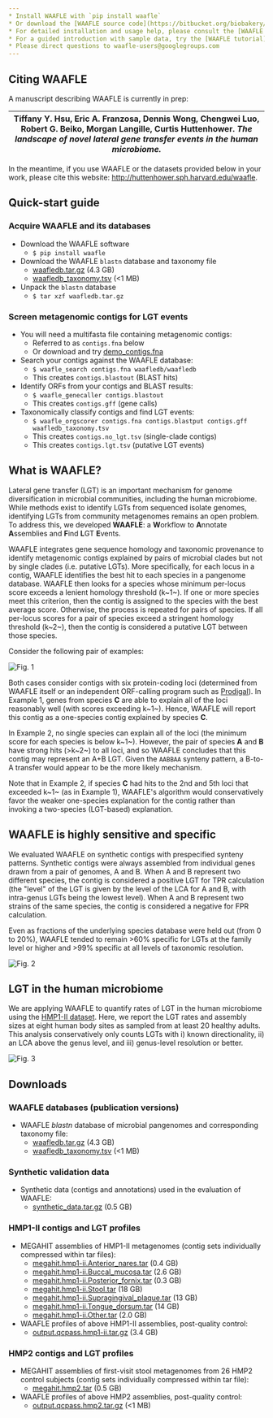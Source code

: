 ```yaml
---
* Install WAAFLE with `pip install waafle`
* Or download the [WAAFLE source code](https://bitbucket.org/biobakery/waafle/get/tip.zip)
* For detailed installation and usage help, please consult the [WAAFLE manual](https://bitbucket.org/biobakery/waafle/src/default/README.md)
* For a guided introduction with sample data, try the [WAAFLE tutorial](https://bitbucket.org/biobakery/waafle/src/default/demo/docs/demo.md)
* Please direct questions to waafle-users@googlegroups.com
---
```


## Citing WAAFLE

A manuscript describing WAAFLE is currently in prep:

|Tiffany Y. Hsu, Eric A. Franzosa, Dennis Wong, Chengwei Luo, Robert G. Beiko, Morgan Langille, Curtis Huttenhower. *The landscape of novel lateral gene transfer events in the human microbiome.*|
|---|

In the meantime, if you use WAAFLE or the datasets provided below in your work, please cite this website: http://huttenhower.sph.harvard.edu/waafle.

## Quick-start guide

### Acquire WAAFLE and its databases

* Download the WAAFLE software
	* `$ pip install waafle`
* Download the WAAFLE `blastn` database and taxonomy file
	* [waafledb.tar.gz](http://huttenhower.sph.harvard.edu/waafle_data/waafledb.tar.gz) (4.3 GB)
	* [waafledb_taxonomy.tsv](http://huttenhower.sph.harvard.edu/waafle_data/waafledb_taxonomy.tsv) (<1 MB)
* Unpack the `blastn` database
	* `$ tar xzf waafledb.tar.gz`

### Screen metagenomic contigs for LGT events

* You will need a multifasta file containing metagenomic contigs:
	* Referred to as `contigs.fna` below
	* Or download and try [demo_contigs.fna](https://bitbucket.org/biobakery/waafle/src/default/demo/input/demo_contigs.fna)
* Search your contigs against the WAAFLE database:
	* `$ waafle_search contigs.fna waafledb/waafledb`
	* This creates `contigs.blastout` (BLAST hits)
* Identify ORFs from your contigs and BLAST results:
	* `$ waafle_genecaller contigs.blastout`
	* This creates `contigs.gff` (gene calls)
* Taxonomically classify contigs and find LGT events:
	* `$ waafle_orgscorer contigs.fna contigs.blastput contigs.gff waafledb_taxonomy.tsv`
	* This creates `contigs.no_lgt.tsv` (single-clade contigs)
	* This creates `contigs.lgt.tsv` (putative LGT events)

## What is WAAFLE?

Lateral gene transfer (LGT) is an important mechanism for genome diversification in microbial communities, including the human microbiome. While methods exist to identify LGTs from sequenced isolate genomes, identifying LGTs from community metagenomes remains an open problem. To address this, we developed **WAAFLE**: a **W**orkflow to **A**nnotate **A**ssemblies and **F**ind **L**GT **E**vents.

WAAFLE integrates gene sequence homology and taxonomic provenance to identify metagenomic contigs explained by pairs of microbial clades but not by single clades (i.e. putative LGTs). More specifically, for each locus in a contig, WAAFLE identifies the best hit to each species in a pangenome database. WAAFLE then looks for a species whose minimum per-locus score exceeds a lenient homology threshold (k~1~). If one or more species meet this criterion, then the contig is assigned to the species with the best average score. Otherwise, the process is repeated for pairs of species. If all per-locus scores for a pair of species exceed a stringent homology threshold (k~2~), then the contig is considered a putative LGT between those species.

Consider the following pair of examples:

![Fig. 1](https://bitbucket.org/biobakery/waafle/src/default/website/webfig1.png "Fig. 1")

Both cases consider contigs with six protein-coding loci (determined from WAAFLE itself or an independent ORF-calling program such as [Prodigal](https://github.com/hyattpd/Prodigal)). In Example 1, genes from species **C** are able to explain all of the loci reasonably well (with scores exceeding k~1~). Hence, WAAFLE will report this contig as a one-species contig explained by species **C**.

In Example 2, no single species can explain all of the loci (the minimum score for each species is below k~1~). However, the pair of species **A** and **B** have strong hits (>k~2~) to all loci, and so WAAFLE concludes that this contig may represent an A+B LGT. Given the `AABBAA` synteny pattern, a B-to-A transfer would appear to be the more likely mechanism.

Note that in Example 2, if species **C** had hits to the 2nd and 5th loci that exceeded k~1~ (as in Example 1), WAAFLE's algorithm would conservatively favor the weaker one-species explanation for the contig rather than invoking a two-species (LGT-based) explanation.

## WAAFLE is highly sensitive and specific

We evaluated WAAFLE on synthetic contigs with prespecified synteny patterns. Synthetic contigs were always assembled from individual genes drawn from a pair of genomes, A and B. When A and B represent two different species, the contig is considered a positive LGT for TPR calculation (the "level" of the LGT is given by the level of the LCA for A and B, with intra-genus LGTs being the lowest level). When A and B represent two strains of the same species, the contig is considered a negative for FPR calculation. 

Even as fractions of the underlying species database were held out (from 0 to 20%), WAAFLE tended to remain >60% specific for LGTs at the family level or higher and >99% specific at all levels of taxonomic resolution.

![Fig. 2](https://bitbucket.org/biobakery/waafle/src/default/website/webfig2.png "Fig. 2")

## LGT in the human microbiome

We are applying WAAFLE to quantify rates of LGT in the human microbiome using the [HMP1-II dataset](http://hmpdacc.org). Here, we report the LGT rates and assembly sizes at eight human body sites as sampled from at least 20 healthy adults. This analysis conservatively only counts LGTs with i) known directionality, ii) an LCA above the genus level, and iii) genus-level resolution or better.

![Fig. 3](https://bitbucket.org/biobakery/waafle/src/default/website/webfig3.png "Fig. 3")

## Downloads

### WAAFLE databases (publication versions)

*  WAAFLE *blastn* database of microbial pangenomes and corresponding taxonomy file:
	* [waafledb.tar.gz](http://huttenhower.sph.harvard.edu/waafle_data/waafledb.tar.gz) (4.3 GB)
	* [waafledb_taxonomy.tsv](http://huttenhower.sph.harvard.edu/waafle_data/waafledb_taxonomy.tsv) (<1 MB)

### Synthetic validation data

* Synthetic data (contigs and annotations) used in the evaluation of WAAFLE:
	* [synthetic_data.tar.gz](http://huttenhower.sph.harvard.edu/waafle_data/synthetic_data.tar.gz) (0.5 GB)

### HMP1-II contigs and LGT profiles

*   MEGAHIT assemblies of HMP1-II metagenomes (contig sets individually compressed within tar files):
	* [megahit.hmp1-ii.Anterior_nares.tar](http://huttenhower.sph.harvard.edu/waafle_data/megahit.hmp1-ii.Anterior_nares.tar) (0.4 GB)
	* [megahit.hmp1-ii.Buccal_mucosa.tar](http://huttenhower.sph.harvard.edu/waafle_data/megahit.hmp1-ii.Buccal_mucosa.tar) (2.6 GB)
	* [megahit.hmp1-ii.Posterior_fornix.tar](http://huttenhower.sph.harvard.edu/waafle_data/megahit.hmp1-ii.Posterior_fornix.tar) (0.3 GB)
	* [megahit.hmp1-ii.Stool.tar](http://huttenhower.sph.harvard.edu/waafle_data/megahit.hmp1-ii.Stool.tar) (18 GB)
	* [megahit.hmp1-ii.Supragingival_plaque.tar](http://huttenhower.sph.harvard.edu/waafle_data/megahit.hmp1-ii.Supragingival_plaque.tar) (13 GB)
	* [megahit.hmp1-ii.Tongue_dorsum.tar](http://huttenhower.sph.harvard.edu/waafle_data/megahit.hmp1-ii.Tongue_dorsum.tar) (14 GB)
	* [megahit.hmp1-ii.Other.tar](http://huttenhower.sph.harvard.edu/waafle_data/megahit.hmp1-ii.Other.tar) (2.0 GB)
*   WAAFLE profiles of above HMP1-II assemblies, post-quality control:
	* [output.qcpass.hmp1-ii.tar.gz](http://huttenhower.sph.harvard.edu/waafle_data/output.qcpass.hmp1-ii.tar.gz) (3.4 GB)

### HMP2 contigs and LGT profiles

*   MEGAHIT assemblies of first-visit stool metagenomes from 26 HMP2 control subjects (contig sets individually compressed within tar file):
	* [megahit.hmp2.tar](http://huttenhower.sph.harvard.edu/waafle_data/megahit.hmp2.tar) (0.5 GB)
*   WAAFLE profiles of above HMP2 assemblies, post-quality control:
	* [output.qcpass.hmp2.tar.gz](http://huttenhower.sph.harvard.edu/waafle_data/output.qcpass.hmp2.tar.gz) (<1 MB)